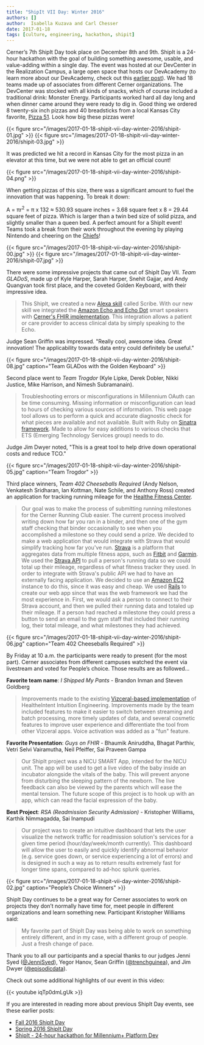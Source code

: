 ```yaml
---
title: "ShipIt VII Day: Winter 2016"
authors: []
author:  Isabella Kuzava and Carl Chesser
date: 2017-01-18
tags: [culture, engineering, hackathon, shipit]
---
```


Cerner’s 7th ShipIt Day took place on December 8th and 9th. ShipIt is a 24-hour hackathon with the
goal of building something awesome, usable, and value-adding within a single day.  The event was
hosted at our DevCenter in the Realization Campus, a large open space that hosts our DevAcademy (to
learn more about our DevAcademy, check out this
[earlier post](http://engineering.cerner.com/2013/08/devacademy/)).  We had 18 teams made up of
associates from different Cerner organizations. The DevCenter was stocked with all kinds of snacks,
which of course included a traditional drink: Monster Energy. Participants worked hard all day long
and when dinner came around they were ready to dig in. Good thing we ordered 8 twenty-six inch
pizzas and 40 breadsticks from a local Kansas City favorite, [Pizza 51](http://www.pizza51.com/).
Look how big these pizzas were!

{{< figure src="/images/2017-01-18-shipit-vii-day-winter-2016/shipit-01.jpg" >}}
{{< figure src="/images/2017-01-18-shipit-vii-day-winter-2016/shipit-03.jpg" >}}

It was predicted we hit a record in Kansas City for the most pizza in an elevator at this time, but
we were not able to get an official count!

{{< figure src="/images/2017-01-18-shipit-vii-day-winter-2016/shipit-04.png" >}}

When getting pizzas of this size, there was a significant amount to fuel the innovation that was
happening. To break it down:

A = πr<sup>2</sup> = π x 132 ≈ 530.93 square inches = 3.68 square feet x 8 = 29.44 square feet of pizza. Which
is larger than a twin bed size of solid pizza, and slightly smaller than a queen bed. A perfect
amount for a ShipIt event! Teams took a break from their work throughout the evening by playing
Nintendo and cheering on the [Chiefs](http://www.chiefs.com/)!

{{< figure src="/images/2017-01-18-shipit-vii-day-winter-2016/shipit-00.jpg" >}}
{{< figure src="/images/2017-01-18-shipit-vii-day-winter-2016/shipit-07.jpg" >}}

There were some impressive projects that came out of ShipIt Day VII. _Team GLADoS_, made up of Kyle
Harper, Sarah Harper, Snehit Gajjar, and Andy Quangvan took first place, and the coveted Golden
Keyboard, with their impressive idea.

> This ShipIt, we created a new [Alexa skill](https://developer.amazon.com/alexa) called Scribe.
With our new skill we integrated the
[Amazon Echo and Echo Dot](https://www.amazon.com/All-New-Echo-Dot-2nd-Generation/dp/B01DFKC2SO/ref=cp_aucc_ods)
smart speakers with [Cerner's FHIR implementation](https://code.cerner.com/). This integration allows
a patient or care provider to access clinical data by simply speaking to the Echo.

Judge Sean Griffin was impressed. "Really cool, awesome idea. Great innovation! The applicability
towards data entry could definitely be useful."

{{< figure src="/images/2017-01-18-shipit-vii-day-winter-2016/shipit-08.jpg" caption="Team GLADos with the Golden Keyboard" >}}

Second place went to _Team Trogdor_ (Kyle Lipke, Derek Dobler, Nikki Justice, Mike Harrison,
and Nimesh Subramanain).

> Troubleshooting errors or misconfigurations in Millennium OAuth can be time consuming. Missing
information or misconfiguration can lead to hours of checking various sources of information. This
web page tool allows us to perform a quick and accurate diagnostic check for what pieces are
available and not available. Built with Ruby on [Sinatra framework](http://www.sinatrarb.com/).
Made to allow for easy additions to various checks that ETS (Emerging Technology Services group)
needs to do.

Judge Jim Dwyer noted, "This is a great tool to help drive down operational costs and reduce TCO."

{{< figure src="/images/2017-01-18-shipit-vii-day-winter-2016/shipit-05.jpg" caption="Team Trogdor" >}}

Third place winners, _Team 402 Cheeseballs Required_ (Andy Nelson, Venkatesh Sridharan, Ian Kottman,
Nate Schile, and Anthony Ross) created an application for tracking running mileage for the
[Healthe Fitness Center](https://www.youtube.com/watch?v=w18fgEcMi7w).

> Our goal was to make the process of submitting running milestones for the Cerner Running Club
easier. The current process involved writing down how far you ran in a binder, and then one of the
gym staff checking that binder occasionally to see when you accomplished a milestone so they could
send a prize. We decided to make a web application that would integrate with Strava that would
simplify tracking how far you've run. [Strava](https://www.strava.com/) is a platform that
aggregates data from multiple fitness apps, such as [Fitbit](https://www.fitbit.com/) and
[Garmin](https://buy.garmin.com/en-US/US/cIntoSports-cRunning-p1.html).
We used the [Strava API](https://strava.github.io/api/) to pull a person's running data so
we could total up their mileage, regardless of what fitness tracker they used. In order to
integrate with Strava's public API we had to have an externally facing application. We decided to
use an [Amazon EC2](https://aws.amazon.com/ec2/) instance to do this, since it was easy and cheap.
We used [Rails](http://rubyonrails.org/) to create our web app since that was the web framework
we had the most experience in. First, we would ask a person to connect to their Strava account,
and then we pulled their running data and totaled up their mileage. If a person had reached a
milestone they could press a button to send an email to the gym staff that included their
running log, their total mileage, and what milestones they had achieved.

{{< figure src="/images/2017-01-18-shipit-vii-day-winter-2016/shipit-06.jpg" caption="Team 402 Cheeseballs Required" >}}

By Friday at 10 a.m. the participants were ready to present (for the most part). Cerner associates
from different campuses watched the event via livestream and voted for People’s choice. Those
results are as followed...

**Favorite team name**: _I Shipped My Pants_ - Brandon Inman and Steven Goldberg

> Improvements made to the existing
[Vizceral-based implementation](http://techblog.netflix.com/2016/08/vizceral-open-source.html)
of HealtheIntent Intuition
Engineering.  Improvements made by the team included features to make it easier to switch between
streaming and batch processing, more timely updates of data, and several cosmetic features to
improve user experience and differentiate the tool from other Vizceral apps.  Voice activation was
added as a "fun" feature.

**Favorite Presentation**: _Guys on FHIR_ - Bhaumik Aniruddha, Bhagat Parthiv, Vetri Selvi Vairamutha,
Neil Pfeiffer, Sai Praveen Gampa

> Our ShipIt project was a NICU SMART App, intended for the NICU unit. The app will be used to get a
live video of the baby inside an incubator alongside the vitals of the baby. This will prevent
anyone from disturbing the sleeping pattern of the newborn. The live feedback can also be viewed
by the parents which will ease the mental tension. The future scope of this project is to hook up
with an app, which can read the facial expression of the baby.

**Best Project**: _RSA (Readmission Security Admission)_ - Kristopher Williams, Karthik Nimmagadda, Sai
Inampudi

> Our project was to create an intuitive dashboard that lets the user visualize the network traffic
for readmission solution's services for a given time period (hour/day/week/month currently). This
dashboard will allow the user to easily and quickly identify abnormal behavior (e.g. service goes
down, or service experiencing a lot of errors) and is designed in such a way as to return results
extremely fast for longer time spans, compared to ad-hoc splunk queries.

{{< figure src="/images/2017-01-18-shipit-vii-day-winter-2016/shipit-02.jpg" caption="People’s Choice Winners" >}}

ShipIt Day continues to be a great way for Cerner associates to work on projects they don’t normally
have time for, meet people in different organizations and learn something new. Participant
Kristopher Williams said:

> My favorite part of ShipIt Day was being able to work on something entirely different, and in my
case, with a different group of people. Just a fresh change of pace.

Thank you to all our participants and a special thanks to our judges Jenni Syed
([@JenniSyed](https://twitter.com/JenniSyed)), Yegor Hanov, Sean Griffin
([@trenchguinea](https://twitter.com/trenchguinea)), and Jim Dwyer
([@episodicdata](https://twitter.com/episodicdata)).

Check out some additional highlights of our event in this video:

{{< youtube iqTp0dmLgUk >}}

If you are interested in reading more about previous ShipIt Day events, see these earlier posts:

* [Fall 2016 ShipIt Day](http://engineering.cerner.com/blog/fall-2016-shipit-day/)
* [Spring 2016 ShipIt Day](http://engineering.cerner.com/blog/spring-2016-shipit-day/)
* [ShipIt - 24-hour hackathon for Millennium+ Platform Dev](http://engineering.cerner.com/blog/shipit-hackathon-mplus/)
